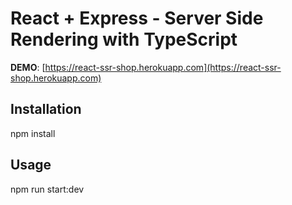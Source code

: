 # React + Express - Server Side Rendering with TypeScript

**DEMO**: [https://react-ssr-shop.herokuapp.com](https://react-ssr-shop.herokuapp.com)

## Installation

npm install

## Usage

npm run start:dev
